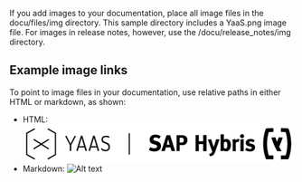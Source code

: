 If you add images to your documentation, place all image files in the docu/files/img directory. This sample directory includes a YaaS.png image file. For images in release notes, however, use the /docu/release_notes/img directory. 

## Example image links
To point to image files in your documentation, use relative paths in either HTML or markdown, as shown:
 
* HTML: <img src="../img/YaaS.png">
* Markdown: ![Alt text](/../img/YaaS.png")
